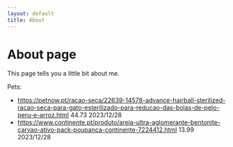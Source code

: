 ```yaml
---
layout: default
title: About
---
```

# About page

This page tells you a little bit about me.

Pets:
- https://petnow.pt/racao-seca/22639-14578-advance-hairball-sterilized-racao-seca-para-gato-esterilizado-para-reducao-das-bolas-de-pelo-peru-e-arroz.html 44.73 2023/12/28
- https://www.continente.pt/produto/areia-ultra-aglomerante-bentonite-carvao-ativo-pack-poupanca-continente-7224412.html 13.99 2023/12/28